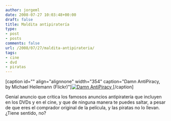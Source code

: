 ```yaml
---
author: jorgeml
date: 2008-07-27 10:03:48+00:00
draft: false
title: Maldita antipiratería
type: 
- post
- posts
comments: false
url: /2008/07/27/maldita-antipirateria/
tags:
- cine
- dvd
- piratas
---
```


[caption id="" align="alignnone" width="354" caption="Damn AntiPiracy, by Michael Heilemann (Flickr)"][![Damn AntiPiracy](http://farm1.static.flickr.com/92/412376956_9b93b9386a.jpg?v=0)
](http://www.flickr.com/photos/heilemann/412376956/)[/caption]

Genial anuncio que critica los famosos anuncios antipiratería que incluyen en los DVDs y en el cine, y que de ninguna manera te puedes saltar, a pesar de que eres el comprador original de la película, y las piratas no lo llevan. ¿Tiene sentido, no?
